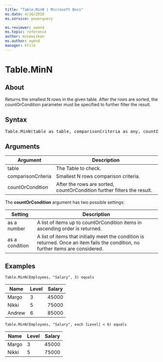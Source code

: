 ```yaml
---
title: "Table.MinN | Microsoft Docs"
ms.date: 4/16/2018
ms.service: powerquery

ms.reviewer: owend
ms.topic: reference
author: minewiskan
ms.author: owend
manager: kfile
---
```

# Table.MinN

  
## About  
Returns the smallest N rows in the given table. After the rows are sorted, the countOrCondition parameter must be specified to further filter the result.  
  
## Syntax

<pre>
Table.MinN(table as table, comparisonCriteria as any, countOrCondition as any) as table  
</pre>
  
## Arguments  
  
|Argument|Description|  
|------------|---------------|  
|table|The Table to check.|  
|comparisonCriteria|Smallest N rows comparison criteria.|  
|countOrCondition|After the rows are sorted, countOrCondition further filters the result.|  
  
The **countOrCondition** argument has two possible settings:  
  
|Setting|Description|  
|-----------|---------------|  
|as a number|A list of items up to countOrCondition items in ascending order is returned.|  
|as a condition|A list of items that initially meet the condition is returned. Once an item fails the condition, no further items are considered.|  
  
## Examples  
  
```powerquery-m
Table.MinN(Employees, "Salary", 3) equals  
```  
  
|Name|Level|Salary|  
|--------|---------|----------|  
|Margo|3|45000|  
|Nikki|5|75000|  
|Andrew|6|85000|  
  
```powerquery-m
Table.MinN(Employees, "Salary", each [Level] < 6) equals  
```  
  
|Name|Level|Salary|  
|--------|---------|----------|  
|Margo|3|45000|  
|Nikki|5|75000|  
  
